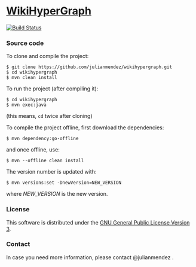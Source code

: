 # [WikiHyperGraph](https://julianmendez.github.io/wikihypergraph/)

[![Build Status](https://travis-ci.org/julianmendez/wikihypergraph.png?branch=master)](https://travis-ci.org/julianmendez/wikihypergraph)


### Source code

To clone and compile the project:
```
$ git clone https://github.com/julianmendez/wikihypergraph.git
$ cd wikihypergraph
$ mvn clean install
```

To run the project (after compiling it):
```
$ cd wikihypergraph
$ mvn exec:java
```
(this means, `cd` twice after cloning)

To compile the project offline, first download the dependencies:
```
$ mvn dependency:go-offline
```
and once offline, use:
```
$ mvn --offline clean install
```

The version number is updated with:
```
$ mvn versions:set -DnewVersion=NEW_VERSION
```
where *NEW_VERSION* is the new version.


### License

This software is distributed under the [GNU General Public License Version 3](https://www.gnu.org/licenses/gpl-3.0.txt).


### Contact

In case you need more information, please contact @julianmendez .

